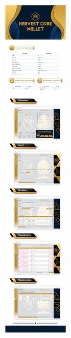 
<a href='https://github.com/HarvestMasternodecoin/HarvestCore/releases' target='_blank'>
<img src='https://raw.githubusercontent.com/HarvestMasternodecoin/HarvestCore/master/src/qt/res/images/harvestcore.png'></img>
</a>